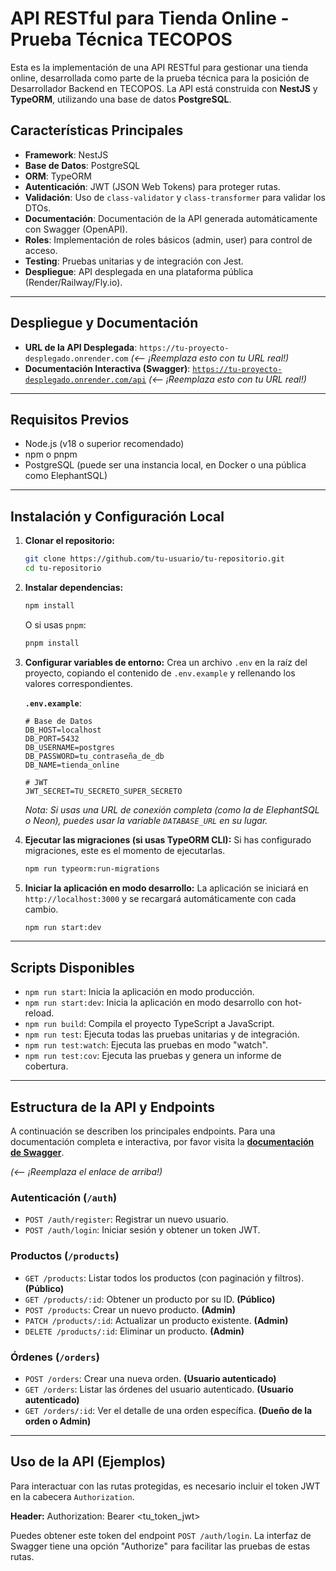 # API RESTful para Tienda Online - Prueba Técnica TECOPOS

Esta es la implementación de una API RESTful para gestionar una tienda online, desarrollada como parte de la prueba técnica para la posición de Desarrollador Backend en TECOPOS. La API está construida con **NestJS** y **TypeORM**, utilizando una base de datos **PostgreSQL**.

## Características Principales

-   **Framework**: NestJS
-   **Base de Datos**: PostgreSQL
-   **ORM**: TypeORM
-   **Autenticación**: JWT (JSON Web Tokens) para proteger rutas.
-   **Validación**: Uso de `class-validator` y `class-transformer` para validar los DTOs.
-   **Documentación**: Documentación de la API generada automáticamente con Swagger (OpenAPI).
-   **Roles**: Implementación de roles básicos (admin, user) para control de acceso.
-   **Testing**: Pruebas unitarias y de integración con Jest.
-   **Despliegue**: API desplegada en una plataforma pública (Render/Railway/Fly.io).

---

## Despliegue y Documentación

-   **URL de la API Desplegada**: `https://tu-proyecto-desplegado.onrender.com` *(<-- ¡Reemplaza esto con tu URL real!)*
-   **Documentación Interactiva (Swagger)**: [`https://tu-proyecto-desplegado.onrender.com/api`](https://tu-proyecto-desplegado.onrender.com/api) *(<-- ¡Reemplaza esto con tu URL real!)*

---

## Requisitos Previos

-   Node.js (v18 o superior recomendado)
-   npm o pnpm
-   PostgreSQL (puede ser una instancia local, en Docker o una pública como ElephantSQL)

---

## Instalación y Configuración Local

1.  **Clonar el repositorio:**
    ```bash
    git clone https://github.com/tu-usuario/tu-repositorio.git
    cd tu-repositorio
    ```

2.  **Instalar dependencias:**
    ```bash
    npm install
    ```
    O si usas `pnpm`:
    ```bash
    pnpm install
    ```

3.  **Configurar variables de entorno:**
    Crea un archivo `.env` en la raíz del proyecto, copiando el contenido de `.env.example` y rellenando los valores correspondientes.

    **`.env.example`**:
    ```dotenv
    # Base de Datos
    DB_HOST=localhost
    DB_PORT=5432
    DB_USERNAME=postgres
    DB_PASSWORD=tu_contraseña_de_db
    DB_NAME=tienda_online

    # JWT
    JWT_SECRET=TU_SECRETO_SUPER_SECRETO
    ```
    *Nota: Si usas una URL de conexión completa (como la de ElephantSQL o Neon), puedes usar la variable `DATABASE_URL` en su lugar.*

4.  **Ejecutar las migraciones (si usas TypeORM CLI):**
    Si has configurado migraciones, este es el momento de ejecutarlas.
    ```bash
    npm run typeorm:run-migrations
    ```

5.  **Iniciar la aplicación en modo desarrollo:**
    La aplicación se iniciará en `http://localhost:3000` y se recargará automáticamente con cada cambio.
    ```bash
    npm run start:dev
    ```

---

## Scripts Disponibles

-   `npm run start`: Inicia la aplicación en modo producción.
-   `npm run start:dev`: Inicia la aplicación en modo desarrollo con hot-reload.
-   `npm run build`: Compila el proyecto TypeScript a JavaScript.
-   `npm run test`: Ejecuta todas las pruebas unitarias y de integración.
-   `npm run test:watch`: Ejecuta las pruebas en modo "watch".
-   `npm run test:cov`: Ejecuta las pruebas y genera un informe de cobertura.

---

## Estructura de la API y Endpoints

A continuación se describen los principales endpoints. Para una documentación completa e interactiva, por favor visita la [**documentación de Swagger**](https://tu-proyecto-desplegado.onrender.com/api).

*(<-- ¡Reemplaza el enlace de arriba!)*

### Autenticación (`/auth`)

-   `POST /auth/register`: Registrar un nuevo usuario.
-   `POST /auth/login`: Iniciar sesión y obtener un token JWT.

### Productos (`/products`)

-   `GET /products`: Listar todos los productos (con paginación y filtros). **(Público)**
-   `GET /products/:id`: Obtener un producto por su ID. **(Público)**
-   `POST /products`: Crear un nuevo producto. **(Admin)**
-   `PATCH /products/:id`: Actualizar un producto existente. **(Admin)**
-   `DELETE /products/:id`: Eliminar un producto. **(Admin)**

### Órdenes (`/orders`)

-   `POST /orders`: Crear una nueva orden. **(Usuario autenticado)**
-   `GET /orders`: Listar las órdenes del usuario autenticado. **(Usuario autenticado)**
-   `GET /orders/:id`: Ver el detalle de una orden específica. **(Dueño de la orden o Admin)**

---

## Uso de la API (Ejemplos)

Para interactuar con las rutas protegidas, es necesario incluir el token JWT en la cabecera `Authorization`.

**Header:**
Authorization: Bearer <tu_token_jwt>

Puedes obtener este token del endpoint `POST /auth/login`. La interfaz de Swagger tiene una opción "Authorize" para facilitar las pruebas de estas rutas.